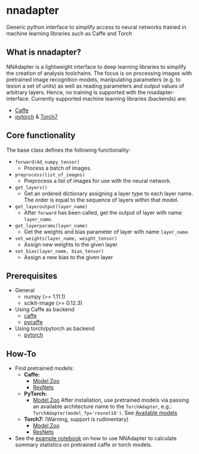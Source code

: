 # nnadapter
Generic python interface to simplify access to neural networks trained in machine learning libraries such as Caffe and Torch

## What is nnadapter?

NNAdapter is a lightweight interface to deep learning libraries to simplify the creation of analysis toolchains. The focus is on processing images with pretrained image recognition models, manipulating parameters (e.g. to lesion a set of units) as well as reading parameters and output values of arbitrary layers. Hence, no training is supported with the nnadapter-interface.
Currently supported machine learning libraries (backends) are:

- [Caffe](http://caffe.berkeleyvision.org)
- [pytorch](http://pytorch.org) & [Torch7](http://torch.ch)

## Core functionality
The base class defines the following functionality:

- `forward(4d_numpy_tensor)`
    - Process a batch of images.
- `preprocess(list_of_images)`
    - Preprocess a list of images for use with the neural network.
- `get_layers()`
    - Get an ordered dictionary assigning a layer type to each layer name. The order is equal to the sequence of layers within that model.
- `get_layeroutput(layer_name)`
    - After `forward` has been called, get the output of layer with name `layer_name`.
- `get_layerparams(layer_name)`
    - Get the weights and bias parameter of layer with name `layer_name`.
- `set_weights(layer_name, weight_tensor)`
    - Assign new weights to the given layer
- `set_bias(layer_name, bias_tensor)`
    - Assign a new bias to the given layer
    

## Prerequisites

- General
    - numpy (>= 1.11.1)
    - scikit-image (>= 0.12.3)
- Using Caffe as backend
    - [caffe](http://caffe.berkeleyvision.org/installation.html)
    - [pycaffe](http://caffe.berkeleyvision.org/installation.html#python-andor-matlab-caffe-optional)
- Using torch/pytorch as backend
    - [pytorch](https://github.com/pytorch/pytorch#installation)
    
## How-To

- Find pretrained models:
    - **Caffe:** 
        - [Model Zoo](https://github.com/BVLC/caffe/wiki/Model-Zoo)
        - [ResNets](https://github.com/KaimingHe/deep-residual-networks#models)
    - **PyTorch:**
        - [Model Zoo](https://github.com/pytorch/vision#installation)
          After installation, use pretrained models via passing an available architecture name to the `TorchAdapter`, 
          e.g.: `TorchAdapter(model_fp='resnet18')`. See [Available models](https://github.com/pytorch/vision#models)
    - **Torch7:** (Warning, support is rudimentary) 
        - [Model Zoo](https://github.com/torch/torch7/wiki/ModelZoo)
        - [ResNets](https://github.com/facebook/fb.resnet.torch/tree/master/pretrained)
- See the [example notebook](examples/summary_statistics.ipynb) on how to use NNAdapter to calculate summary statistics on pretrained caffe or torch models.